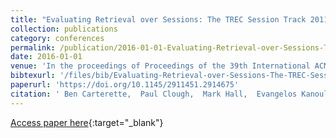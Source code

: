 ```yaml
---
title: "Evaluating Retrieval over Sessions: The TREC Session Track 2011-2014"
collection: publications
category: conferences
permalink: /publication/2016-01-01-Evaluating-Retrieval-over-Sessions-The-TREC-Session-Track-2011-2014
date: 2016-01-01
venue: 'In the proceedings of Proceedings of the 39th International ACM SIGIR conference on Research and Development in Information Retrieval, SIGIR 2016, Pisa, Italy, July 17-21, 2016'
bibtexurl: '/files/bib/Evaluating-Retrieval-over-Sessions-The-TREC-Session-Track-2011-2014.bib'
paperurl: 'https://doi.org/10.1145/2911451.2914675'
citation: ' Ben Carterette,  Paul Clough,  Mark Hall,  Evangelos Kanoulas,  Mark Sanderson, &quot;Evaluating Retrieval over Sessions: The TREC Session Track 2011-2014.&quot; In the proceedings of Proceedings of the 39th International ACM SIGIR conference on Research and Development in Information Retrieval, SIGIR 2016, Pisa, Italy, July 17-21, 2016, 2016.'
---
```

[Access paper here](https://doi.org/10.1145/2911451.2914675){:target="_blank"}
